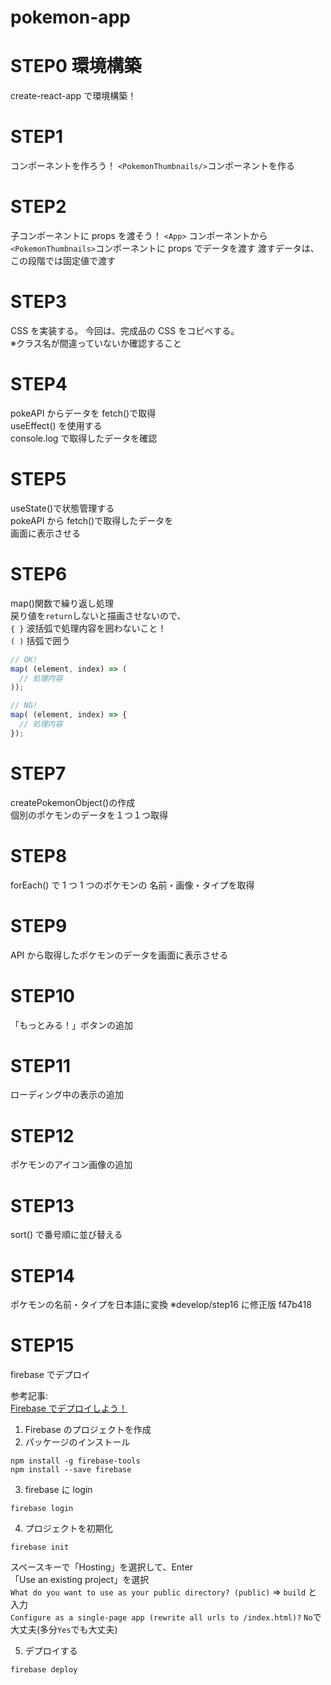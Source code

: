 # pokemon-app

# STEP0 環境構築

create-react-app で環境構築！

# STEP1

コンポーネントを作ろう！
`<PokemonThumbnails/>`コンポーネントを作る

# STEP2

子コンポーネントに props を渡そう！
`<App>` コンポーネントから`<PokemonThumbnails>`コンポーネントに props でデータを渡す
渡すデータは、この段階では固定値で渡す

# STEP3

CSS を実装する。
今回は、完成品の CSS をコピペする。  
※クラス名が間違っていないか確認すること

# STEP4

pokeAPI からデータを fetch()で取得  
useEffect() を使用する  
console.log で取得したデータを確認

# STEP5

useState()で状態管理する  
pokeAPI から fetch()で取得したデータを  
画面に表示させる

# STEP6

map()関数で繰り返し処理  
戻り値を`return`しないと描画させないので、  
`{ }` 波括弧で処理内容を囲わないこと！  
`( )` 括弧で囲う

```javascript
// OK!
map( (element, index) => (
  // 処理内容
));

// NG!
map( (element, index) => {
  // 処理内容
});
```

# STEP7

createPokemonObject()の作成  
個別のポケモンのデータを１つ１つ取得

# STEP8

forEach() で 1 つ 1 つのポケモンの
名前・画像・タイプを取得

# STEP9

API から取得したポケモンのデータを画面に表示させる

# STEP10

「もっとみる！」ボタンの追加

# STEP11

ローディング中の表示の追加

# STEP12

ポケモンのアイコン画像の追加

# STEP13

sort() で番号順に並び替える

# STEP14

ポケモンの名前・タイプを日本語に変換
※develop/step16 に修正版
f47b418

# STEP15

firebase でデプロイ

参考記事:  
[Firebase でデプロイしよう！](https://qiita.com/hiroki-harada/items/ca22ac177db68e3c3796)

1. Firebase のプロジェクトを作成
2. パッケージのインストール

```shell
npm install -g firebase-tools
npm install --save firebase
```

3. firebase に login

```shell
firebase login
```

4. プロジェクトを初期化

```shell
firebase init
```

スペースキーで「Hosting」を選択して、Enter  
「Use an existing project」を選択  
`What do you want to use as your public directory? (public)` => `build` と入力  
`Configure as a single-page app (rewrite all urls to /index.html)?` `No`で大丈夫(多分`Yes`でも大丈夫)

5. デプロイする

```shell
firebase deploy
```
